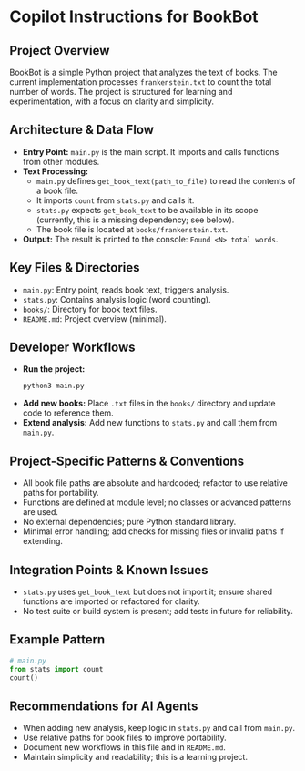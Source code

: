# Copilot Instructions for BookBot

## Project Overview
BookBot is a simple Python project that analyzes the text of books. The current implementation processes `frankenstein.txt` to count the total number of words. The project is structured for learning and experimentation, with a focus on clarity and simplicity.

## Architecture & Data Flow
- **Entry Point:** `main.py` is the main script. It imports and calls functions from other modules.
- **Text Processing:**
  - `main.py` defines `get_book_text(path_to_file)` to read the contents of a book file.
  - It imports `count` from `stats.py` and calls it.
  - `stats.py` expects `get_book_text` to be available in its scope (currently, this is a missing dependency; see below).
  - The book file is located at `books/frankenstein.txt`.
- **Output:** The result is printed to the console: `Found <N> total words`.

## Key Files & Directories
- `main.py`: Entry point, reads book text, triggers analysis.
- `stats.py`: Contains analysis logic (word counting).
- `books/`: Directory for book text files.
- `README.md`: Project overview (minimal).

## Developer Workflows
- **Run the project:**
  ```bash
  python3 main.py
  ```
- **Add new books:** Place `.txt` files in the `books/` directory and update code to reference them.
- **Extend analysis:** Add new functions to `stats.py` and call them from `main.py`.

## Project-Specific Patterns & Conventions
- All book file paths are absolute and hardcoded; refactor to use relative paths for portability.
- Functions are defined at module level; no classes or advanced patterns are used.
- No external dependencies; pure Python standard library.
- Minimal error handling; add checks for missing files or invalid paths if extending.

## Integration Points & Known Issues
- `stats.py` uses `get_book_text` but does not import it; ensure shared functions are imported or refactored for clarity.
- No test suite or build system is present; add tests in future for reliability.

## Example Pattern
```python
# main.py
from stats import count
count()
```

## Recommendations for AI Agents
- When adding new analysis, keep logic in `stats.py` and call from `main.py`.
- Use relative paths for book files to improve portability.
- Document new workflows in this file and in `README.md`.
- Maintain simplicity and readability; this is a learning project.
